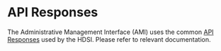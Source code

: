 # API Responses

The Administrative Management Interface (AMI) uses the common [API Responses](../../../../service-apis/gs1-bms-xml/api-responses.md) used by the HDSI. Please refer to relevant documentation.
